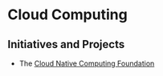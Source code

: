 # Cloud Computing

## Initiatives and Projects

- The [Cloud Native Computing Foundation](https://www.cncf.io/)
